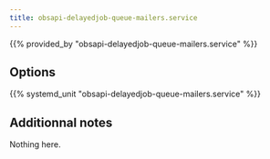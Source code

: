 ```yaml
---
title: obsapi-delayedjob-queue-mailers.service
---
```


{{% provided_by "obsapi-delayedjob-queue-mailers.service" %}}

## Options

{{% systemd_unit "obsapi-delayedjob-queue-mailers.service" %}}

## Additionnal notes

Nothing here.